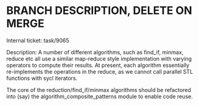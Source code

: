 # BRANCH DESCRIPTION, DELETE ON MERGE

Internal ticket: task/9065

Description: A number of different algorithms, such as find_if, minmax, reduce etc all use a similar map-reduce style implementation with varying operators to compute their results. At present, each algorithm essentially re-implements the operations in the reduce, as we cannot call parallel STL functions with sycl iterators.

The core of the reduction/find_if/minmax algorithms should be refactored into (say) the algorithm_composite_patterns module to enable code reuse.



